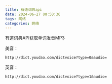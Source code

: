 ```yaml
---
title: 有道词典api
date: 2024-06-27 00:50:36
tags: 网络
categories: 网络
---
```

有道词典API获取单词发音MP3

美音：
```
http://dict.youdao.com/dictvoice?type=0&audio=
```
英音：
```
http://dict.youdao.com/dictvoice?type=1&audio=
```